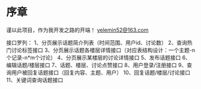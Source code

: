 # 序章
  谨以此项目，作为我开发之路的开端！
  yelemin52@163.com
  

接口罗列：
1、分页展示话题简介列表（时间范围、用户id、讨论数）
2、查询热门讨论标签接口
3、分页展示话题各楼层详情接口（对应表结构设计：一个主题-n个记录-n*m个讨论）
4、分页展示某楼层的讨论详情接口
5、发布话题接口
6、编辑话题/楼层接口
7、话题、楼层、讨论点赞接口
8、用户登录/注册接口
9、查询用户被回复话题接口（回复内容、主题、用户）
10、回复话题/楼层/讨论接口
11、关键词查询话题接口